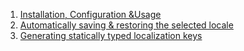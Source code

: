 1. [Installation, Configuration &Usage](https://github.com/jesway/flutter_translate/wiki/1.-Installation,-Configuration-&-Usage)
2. [Automatically saving & restoring the selected locale](https://github.com/jesway/flutter_translate/wiki/2.-Automatically-saving-&-restoring-the-selected-locale)
3. [Generating statically typed localization keys](https://github.com/jesway/flutter_translate/wiki/3.-Generating-statically-typed-localization-keys)